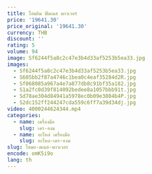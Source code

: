 ```yaml
---
title: โฮมยิม ฟิตเนส พาวเวอร์
price: '19641.30'
price_original: '19641.30'
currency: THB
discount: ''
rating: 5
volume: 94
image: Sf6244f5a8c2c47e3b4d33af5253b5ea33.jpg
images:
  - Sf6244f5a8c2c47e3b4d33af5253b5ea33.jpg
  - S605bb2f87a4746c1bea0c4eaf35284d2R.jpg
  - Sf068085a967a4e7a877db8c91bf35a182.jpg
  - S1a2fc0d39f814092bedee8a1057bbb91t.jpg
  - Sd78ae304d84941a5978ec0b09e3804b4P.jpg
  - S2dc152ff244247cda559c6ff7a39d34dj.jpg
video: 4000244624344.mp4
categories:
  - name: เครื่องมือ
    slug: เคร-องม
  - name: อะไหล่ เครื่องมือ
    slug: อะไหล-เคร-องม
slug: โฮมย-ตเนส-พาวเวอร
encode: omK5i9o
lang: th
---
```

  
